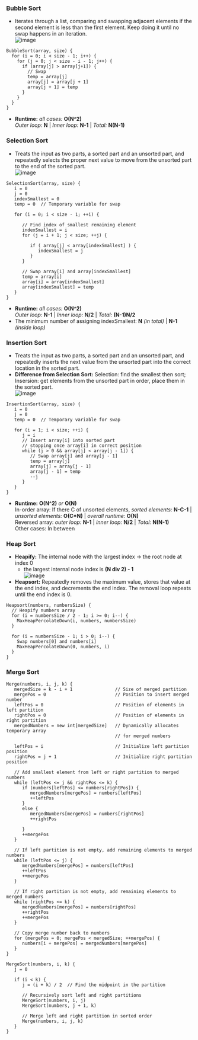 ### Bubble Sort
- Iterates through a list, comparing and swapping adjacent elements if the second element is less than the first element. Keep doing it until no swap happens in an iteration.  
![image](images/Sort-bubble.png)
```
BubbleSort(array, size) {
  for (i = 0; i < size - 1; i++) {
    for (j = 0; j < size - i - 1; j++) {
      if (array[j] > array[j+1]) {
        // Swap
        temp = array[j]
        array[j] = array[j + 1]
        array[j + 1] = temp
      } 
    }
  }
}
```
- **Runtime:** *all cases:* **O(N^2)**  
  *Outer loop:* **N** | *Inner loop:* **N-1** | *Total:* **N(N-1)**

### Selection Sort
-  Treats the input as two parts, a sorted part and an unsorted part, and repeatedly selects the proper next value to move from the unsorted part to the end of the sorted part.  
![image](images/Sort-selection2.png)
```
SelectionSort(array, size) {
   i = 0
   j = 0
   indexSmallest = 0
   temp = 0  // Temporary variable for swap
   
   for (i = 0; i < size - 1; ++i) {
      
      // Find index of smallest remaining element
      indexSmallest = i
      for (j = i + 1; j < size; ++j) {
         
         if ( array[j] < array[indexSmallest] ) {
            indexSmallest = j
         }
      }
      
      // Swap array[i] and array[indexSmallest]
      temp = array[i]
      array[i] = array[indexSmallest]
      array[indexSmallest] = temp
   }
}
```
- **Runtime:** *all cases:* **O(N^2)**  
  *Outer loop:* **N-1** | *Inner loop:* **N/2** | *Total:* **(N-1)N/2**
- The minimum number of assigning indexSmallest:
  **N** *(in total)* | **N-1** *(inside loop)*

### Insertion Sort
- Treats the input as two parts, a sorted part and an unsorted part, and repeatedly inserts the next value from the unsorted part into the correct location in the sorted part.
- **Difference from Selection Sort:** Selection: find the smallest then sort; Insersion: get elements from the unsorted part in order, place them in the sorted part.  
![image](images/Sort-insertion.png)
```
InsertionSort(array, size) {
   i = 0
   j = 0
   temp = 0  // Temporary variable for swap
   
   for (i = 1; i < size; ++i) {
      j = i
      // Insert array[i] into sorted part
      // stopping once array[i] in correct position
      while (j > 0 && array[j] < array[j - 1]) {
         // Swap array[j] and array[j - 1]
         temp = array[j]
         array[j] = array[j - 1]
         array[j - 1] = temp
         --j
      }
   }
}
```
- **Runtime:** **O(N^2)** *or* **O(N)**  
  In-order array: If there C of unsorted elements, *sorted elements:* **N-C-1** | *unsorted elements:* **O(C*N)** | *overall runtime:* **O(N)**  
  Reversed array: *outer loop:* **N-1** | *inner loop:* **N/2** | *Total:* **N(N-1)**  
  Other cases: In between
  
### Heap Sort
- **Heapify:** The internal node with the largest index -> the root node at index 0
  - the largest internal node index is **(N div 2) - 1**  
  ![image](Sort-heap.png)
- **Heapsort:** Repeatedly removes the maximum value, stores that value at the end index, and decrements the end index. The removal loop repeats until the end index is 0.
```
Heapsort(numbers, numbersSize) {
  // Heapify numbers array
  for (i = numbersSize / 2 - 1; i >= 0; i--) {
    MaxHeapPercolateDown(i, numbers, numbersSize)
  }
  
  for (i = numbersSize - 1; i > 0; i--) {
    Swap numbers[0] and numbers[i]
    MaxHeapPercolateDown(0, numbers, i)
  }
}
```

### Merge Sort
```
Merge(numbers, i, j, k) {
   mergedSize = k - i + 1                // Size of merged partition
   mergePos = 0                          // Position to insert merged number
   leftPos = 0                           // Position of elements in left partition
   rightPos = 0                          // Position of elements in right partition
   mergedNumbers = new int[mergedSize]   // Dynamically allocates temporary array
                                         // for merged numbers
   
   leftPos = i                           // Initialize left partition position
   rightPos = j + 1                      // Initialize right partition position
   
   // Add smallest element from left or right partition to merged numbers
   while (leftPos <= j && rightPos <= k) {
      if (numbers[leftPos] <= numbers[rightPos]) {
         mergedNumbers[mergePos] = numbers[leftPos]
         ++leftPos
      }
      else {
         mergedNumbers[mergePos] = numbers[rightPos]
         ++rightPos
         
      }
      ++mergePos
   }
   
   // If left partition is not empty, add remaining elements to merged numbers
   while (leftPos <= j) {
      mergedNumbers[mergePos] = numbers[leftPos]
      ++leftPos
      ++mergePos
   }
   
   // If right partition is not empty, add remaining elements to merged numbers
   while (rightPos <= k) {
      mergedNumbers[mergePos] = numbers[rightPos]
      ++rightPos
      ++mergePos
   }
   
   // Copy merge number back to numbers
   for (mergePos = 0; mergePos < mergedSize; ++mergePos) {
      numbers[i + mergePos] = mergedNumbers[mergePos]
   }
}
```
```
MergeSort(numbers, i, k) {
   j = 0
   
   if (i < k) {
      j = (i + k) / 2  // Find the midpoint in the partition
      
      // Recursively sort left and right partitions
      MergeSort(numbers, i, j)
      MergeSort(numbers, j + 1, k)
      
      // Merge left and right partition in sorted order
      Merge(numbers, i, j, k)
   }
}
```
